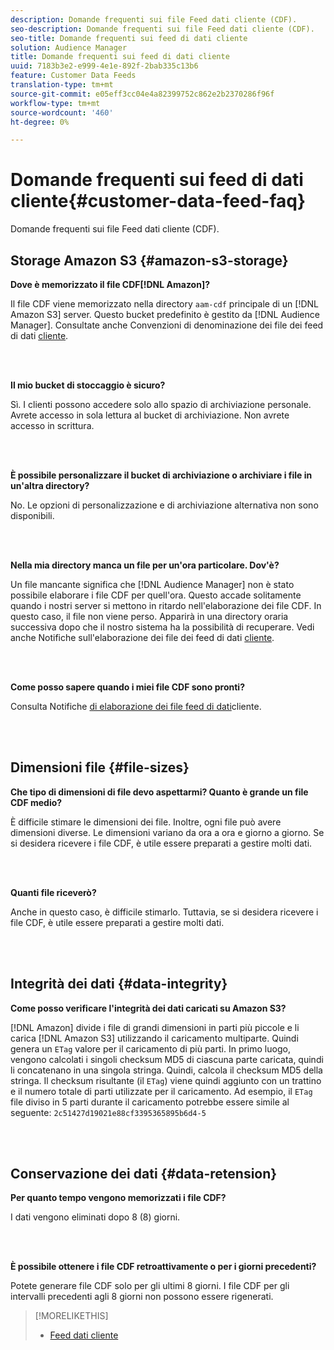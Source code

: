 ```yaml
---
description: Domande frequenti sui file Feed dati cliente (CDF).
seo-description: Domande frequenti sui file Feed dati cliente (CDF).
seo-title: Domande frequenti sui feed di dati cliente
solution: Audience Manager
title: Domande frequenti sui feed di dati cliente
uuid: 7183b3e2-e999-4e1e-892f-2bab335c13b6
feature: Customer Data Feeds
translation-type: tm+mt
source-git-commit: e05eff3cc04e4a82399752c862e2b2370286f96f
workflow-type: tm+mt
source-wordcount: '460'
ht-degree: 0%

---
```



# Domande frequenti sui feed di dati cliente{#customer-data-feed-faq}

Domande frequenti sui file Feed dati cliente (CDF).

## Storage Amazon S3 {#amazon-s3-storage}

**Dove è memorizzato il file CDF[!DNL Amazon]?**

Il file CDF viene memorizzato nella directory `aam-cdf` principale di un [!DNL Amazon S3] server. Questo bucket predefinito è gestito da [!DNL Audience Manager]. Consultate anche Convenzioni di denominazione dei file dei feed di dati [cliente](../features/cdf-files.md#cdf-naming-conventions).

<br> 

**Il mio bucket di stoccaggio è sicuro?**

Sì. I clienti possono accedere solo allo spazio di archiviazione personale. Avrete accesso in sola lettura al bucket di archiviazione. Non avrete accesso in scrittura.

<br> 

**È possibile personalizzare il bucket di archiviazione o archiviare i file in un&#39;altra directory?**

No. Le opzioni di personalizzazione e di archiviazione alternativa non sono disponibili.

<br> 

**Nella mia directory manca un file per un&#39;ora particolare. Dov&#39;è?**

Un file mancante significa che [!DNL Audience Manager] non è stato possibile elaborare i file CDF per quell&#39;ora. Questo accade solitamente quando i nostri server si mettono in ritardo nell&#39;elaborazione dei file CDF. In questo caso, il file non viene perso. Apparirà in una directory oraria successiva dopo che il nostro sistema ha la possibilità di recuperare. Vedi anche Notifiche sull&#39;elaborazione dei file dei feed di dati [cliente](../features/cdf-files.md#cdf-file-processing-notifications).

<br> 

**Come posso sapere quando i miei file CDF sono pronti?**

Consulta Notifiche [di elaborazione dei file feed di dati](../features/cdf-files.md#cdf-file-processing-notifications)cliente.

<br> 

## Dimensioni file {#file-sizes}

**Che tipo di dimensioni di file devo aspettarmi? Quanto è grande un file CDF medio?**

È difficile stimare le dimensioni dei file. Inoltre, ogni file può avere dimensioni diverse. Le dimensioni variano da ora a ora e giorno a giorno. Se si desidera ricevere i file CDF, è utile essere preparati a gestire molti dati.

<br> 

**Quanti file riceverò?**

Anche in questo caso, è difficile stimarlo. Tuttavia, se si desidera ricevere i file CDF, è utile essere preparati a gestire molti dati.

<br> 

## Integrità dei dati {#data-integrity}

**Come posso verificare l&#39;integrità dei dati caricati su Amazon S3?**

[!DNL Amazon] divide i file di grandi dimensioni in parti più piccole e li carica [!DNL Amazon S3] utilizzando il caricamento multiparte. Quindi genera un `ETag` valore per il caricamento di più parti. In primo luogo, vengono calcolati i singoli checksum MD5 di ciascuna parte caricata, quindi li concatenano in una singola stringa. Quindi, calcola il checksum MD5 della stringa. Il checksum risultante (il `ETag`) viene quindi aggiunto con un trattino e il numero totale di parti utilizzate per il caricamento. Ad esempio, il `ETag` file diviso in 5 parti durante il caricamento potrebbe essere simile al seguente: `2c51427d19021e88cf3395365895b6d4-5`

<br> 

## Conservazione dei dati {#data-retension}

**Per quanto tempo vengono memorizzati i file CDF?**

I dati vengono eliminati dopo 8 (8) giorni.

<br> 

**È possibile ottenere i file CDF retroattivamente o per i giorni precedenti?**

Potete generare file CDF solo per gli ultimi 8 giorni. I file CDF per gli intervalli precedenti agli 8 giorni non possono essere rigenerati.

>[!MORELIKETHIS]
>
>* [Feed dati cliente](../features/cdf-files.md)


